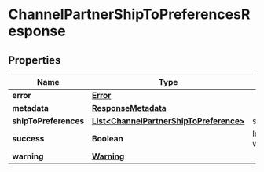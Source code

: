 

# ChannelPartnerShipToPreferencesResponse


## Properties

| Name | Type | Description | Notes |
|------------ | ------------- | ------------- | -------------|
|**error** | [**Error**](Error.md) |  |  [optional] |
|**metadata** | [**ResponseMetadata**](ResponseMetadata.md) |  |  [optional] |
|**shipToPreferences** | [**List&lt;ChannelPartnerShipToPreference&gt;**](ChannelPartnerShipToPreference.md) | ship_to_preferences |  [optional] |
|**success** | **Boolean** | Indicates if API call was successful |  [optional] |
|**warning** | [**Warning**](Warning.md) |  |  [optional] |



